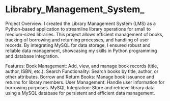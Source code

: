 # Librabry_Management_System_
Project Overview:
I created the Library Management System (LMS) as a Python-based application to streamline library operations for small to medium-sized libraries. This project allows efficient management of books, tracking of borrowing and returning processes, and handling of user records. By integrating MySQL for data storage, I ensured robust and reliable data management, showcasing my skills in Python programming and database integration.

Features:
Book Management: Add, view, and manage book records (title, author, ISBN, etc.).
Search Functionality: Search books by title, author, or other attributes.
Borrow and Return Books: Manage book issuance and returns for library members.
User Management: Handle user information for borrowing purposes.
MySQL Integration: Store and retrieve library data using a MySQL database for persistent and efficient data management.
